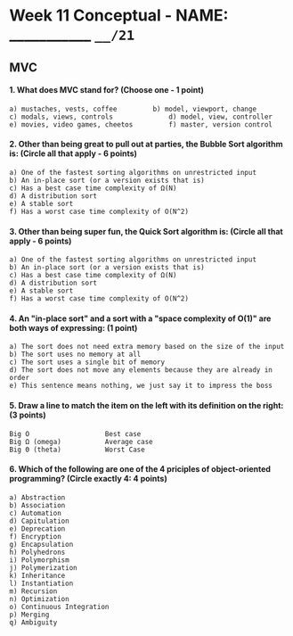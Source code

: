 # Week 11 Conceptual - NAME: ___________  `__/21`


## MVC

#### 1. What does MVC stand for? (Choose one - 1 point)

```
a) mustaches, vests, coffee			b) model, viewport, change
c) modals, views, controls  			d) model, view, controller
e) movies, video games, cheetos			f) master, version control
```

#### 2. Other than being great to pull out at parties, the Bubble Sort algorithm is: (Circle all that apply - 6 points)

```
a) One of the fastest sorting algorithms on unrestricted input
b) An in-place sort (or a version exists that is)
c) Has a best case time complexity of Ω(N)
d) A distribution sort
e) A stable sort
f) Has a worst case time complexity of O(N^2)
```

#### 3. Other than being super fun, the Quick Sort algorithm is: (Circle all that apply - 6 points)

```
a) One of the fastest sorting algorithms on unrestricted input
b) An in-place sort (or a version exists that is)
c) Has a best case time complexity of Ω(N)
d) A distribution sort
e) A stable sort
f) Has a worst case time complexity of O(N^2)
```

#### 4. An "in-place sort" and a sort with a "space complexity of O(1)" are both ways of expressing: (1 point)

```
a) The sort does not need extra memory based on the size of the input
b) The sort uses no memory at all
c) The sort uses a single bit of memory
d) The sort does not move any elements because they are already in order
e) This sentence means nothing, we just say it to impress the boss
```

#### 5. Draw a line to match the item on the left with its definition on the right: (3 points)

```
Big O					Best case
Big Ω (omega)			Average case
Big Θ (theta)			Worst Case
```

#### 6. Which of the following are one of the 4 priciples of object-oriented programming? (Circle exactly 4: 4 points)

```
a) Abstraction		
b) Association
c) Automation
d) Capitulation	
e) Deprecation
f) Encryption
g) Encapsulation
h) Polyhedrons
i) Polymorphism
j) Polymerization
k) Inheritance
l) Instantiation
m) Recursion
n) Optimization
o) Continuous Integration
p) Merging
q) Ambiguity
```
